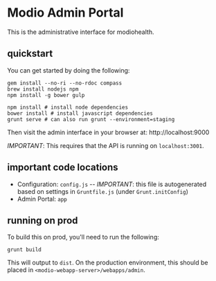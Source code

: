 # Modio Admin Portal

This is the administrative interface for modiohealth.

## quickstart

You can get started by doing the following:

    gem install --no-ri --no-rdoc compass
    brew install nodejs npm
    npm install -g bower gulp

    npm install # install node dependencies
    bower install # install javascript dependencies
    grunt serve # can also run grunt --environment=staging

Then visit the admin interface in your browser at: http://localhost:9000

*IMPORTANT*: This requires that the API is running on `localhost:3001`.

## important code locations

- Configuration: `config.js` -- *IMPORTANT*: this file is autogenerated based on settings in `Gruntfile.js` (under `Grunt.initConfig`)
- Admin Portal: `app`

## running on prod

To build this on prod, you'll need to run the following:

    grunt build

This will output to `dist`.  On the production environment, this should be placed in `<modio-webapp-server>/webapps/admin`.
